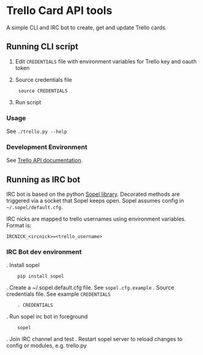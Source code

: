 # Trello Card API tools

A simple CLI and IRC bot to create, get and update Trello cards.

## Running CLI script

1. Edit `CREDENTIALS` file with environment variables for Trello key and oauth token
1. Source credentials file

        source CREDENTIALS
1. Run script

### Usage

See `./trello.py --help`

### Development Environment

See [Trello API documentation](https://trello.readme.io/reference).

## Running as IRC bot

IRC bot is based on the python [Sopel library](https://sopel.chat/). Decorated methods are triggered via a socket that Sopel keeps open. Sopel assumes config in `~/.sopel/default.cfg`.

IRC nicks are mapped to trello usernames using environment variables. Format is:

    IRCNICK_<ircnick>=<trello_username>

### IRC Bot dev environment

. Install sopel

        pip install sopel
. Create a ~/.sopel.default.cfg file. See `sopel.cfg.example`
. Source credentials file. See example `CREDENTIALS`

        . CREDENTIALS
. Run sopel irc bot in foreground

        sopel
. Join IRC channel and test
. Restart sopel server to reload changes to config or modules, e.g. trello.py

